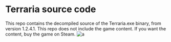Terraria source code
=====
This repo contains the decompiled source of the Terraria.exe binary, from version 1.2.4.1.
This repo does not include the game content.
If you want the content, buy the game on Steam.
![a](http://img.shields.io/badge/terraria-1.2.4.1-red.svg)
